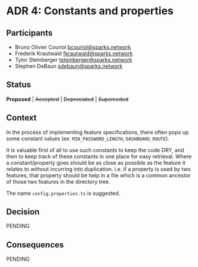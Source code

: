 # ADR 4: Constants and properties

## Participants
- Bruno Olivier Couriol <bcouriol@sparks.network>
- Frederik Krautwald <fkrautwald@sparks.network>
- Tylor Steinberger <tsteinberger@sparks.network>
- Stephen DeBaun <sdebaun@sparks.network>

## Status

**Proposed** | ~~Accepted~~ | ~~Depreciated~~ | ~~Superceded~~

## Context

In the process of implementing feature specifications, there often pops up some constant values (ex: `MIN_PASSWORD_LENGTH`, `DASHBOARD_ROUTE`).

It is valuable first of all to use such constants to keep the code DRY, and then to keep track of these constants in one place for easy retrieval. Where a constant/property goes should be as close as possible as the feature it relates to without incurring into duplication. i.e. if a property is used by two features, that property should be help in a file which is a common ancestor of those two features in the directory tree.

The name `config.properties.ts` is suggested.

## Decision
PENDING

## Consequences
PENDING
